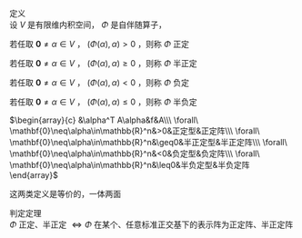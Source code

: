 定义    
设 $V$ 是有限维内积空间， $\Phi$ 是自伴随算子，    
    
若任取 $\mathbf0\neq\alpha\in V$ ， $(\Phi(\alpha),\alpha)>0$ ，则称 $\Phi$ 正定    
    
若任取 $\mathbf0\neq\alpha\in V$ ， $(\Phi(\alpha),\alpha)\geq0$ ，则称 $\Phi$ 半正定    
    
若任取 $\mathbf0\neq\alpha\in V$ ， $(\Phi(\alpha),\alpha)<0$ ，则称 $\Phi$ 负定    
    
若任取 $\mathbf0\neq\alpha\in V$ ， $(\Phi(\alpha),\alpha)\leq0$ ，则称 $\Phi$ 半负定    
    
 $\begin{array}{c}    
&\alpha^T A\alpha&f&A\\\    
\forall\ \mathbf{0}\neq\alpha\in\mathbb{R}^n&>0&正定型&正定阵\\\    
\forall\ \mathbf{0}\neq\alpha\in\mathbb{R}^n&\geq0&半正定型&半正定阵\\\    
\forall\ \mathbf{0}\neq\alpha\in\mathbb{R}^n&<0&负定型&负定阵\\\    
\forall\ \mathbf{0}\neq\alpha\in\mathbb{R}^n&\leq0&半负定型&半负定阵    
\end{array}$     
    
这两类定义是等价的，一体两面    
    
判定定理    
 $\Phi$ 正定、半正定 $\iff\Phi$ 在某个、任意标准正交基下的表示阵为正定阵、半正定阵    
